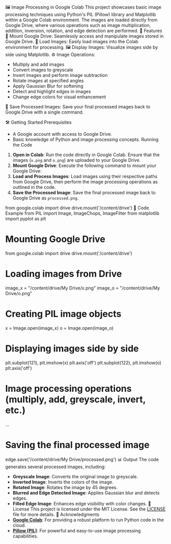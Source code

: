 🖼️ Image Processing in Google Colab
This project showcases basic image processing techniques using Python's PIL (Pillow) library and Matplotlib within a Google Colab environment. The images are loaded directly from Google Drive, where various operations such as image multiplication, addition, inversion, rotation, and edge detection are performed.
🚀 Features
🔗 Mount Google Drive: Seamlessly access and manipulate images stored in Google Drive.
📂 Load Images: Easily load images into the Colab environment for processing.
🖼️ Display Images: Visualize images side by side using Matplotlib.
⚙️ Image Operations:
  - Multiply and add images
  - Convert images to greyscale
  - Invert images and perform image subtraction
  - Rotate images at specified angles
  - Apply Gaussian Blur for softening
  - Detect and highlight edges in images
  - Change edge colors for visual enhancement

💾 Save Processed Images: Save your final processed images back to Google Drive with a single command.

🛠️ Getting Started
Prerequisites
- A Google account with access to Google Drive.
- Basic knowledge of Python and image processing concepts.
Running the Code
1. **Open in Colab**: Run the code directly in Google Colab. Ensure that the images (`x.png` and `o.png`) are uploaded to your Google Drive.
2. **Mount Google Drive**: Execute the following command to mount your Google Drive:
3. **Load and Process Images**: Load images using their respective paths from Google Drive, then perform the image processing operations as outlined in the code.
4. **Save the Processed Image**: Save the final processed image back to Google Drive as `processed.png`.

from google.colab import drive
drive.mount('/content/drive')
📝 Code Example
from PIL import Image, ImageChops, ImageFilter
from matplotlib import pyplot as plt

# Mounting Google Drive
from google.colab import drive
drive.mount('/content/drive')

# Loading images from Drive
image_x = "/content/drive/My Drive/x.png"
image_o = "/content/drive/My Drive/o.png"

# Creating PIL image objects
x = Image.open(image_x)
o = Image.open(image_o)

# Displaying images side by side
plt.subplot(121), plt.imshow(x)
plt.axis('off')
plt.subplot(122), plt.imshow(o)
plt.axis('off')

# Image processing operations (multiply, add, greyscale, invert, etc.)
...

# Saving the final processed image
edge.save('/content/drive/My Drive/processed.png')
📊 Output
The code generates several processed images, including:
- **Greyscale Image**: Converts the original image to greyscale.
- **Inverted Image**: Inverts the colors of the image.
- **Rotated Image**: Rotates the image by 45 degrees.
- **Blurred and Edge Detected Image**: Applies Gaussian blur and detects edges.
- **Filled Edge Image**: Enhances edge visibility with color changes.
📄 License
This project is licensed under the MIT License. See the [LICENSE](LICENSE) file for more details.
🙌 Acknowledgments
- **[Google Colab](https://colab.research.google.com)**: For providing a robust platform to run Python code in the cloud.
- **[Pillow (PIL)](https://python-pillow.org/)**: For powerful and easy-to-use image processing capabilities.
